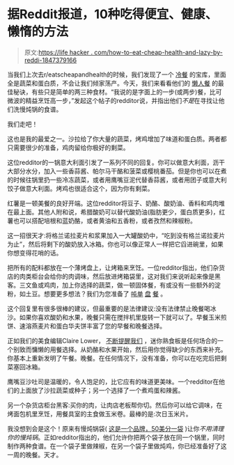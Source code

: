 # 据Reddit报道，10种吃得便宜、健康、懒惰的方法

> 原文:[https://life hacker . com/how-to-eat-cheap-health-and-lazy-by-reddi-1847379166](https://lifehacker.com/how-to-eat-cheap-healthy-and-lazy-according-to-reddi-1847379166)

当我们上次去r/eatscheapandhealth的时候，我们发现了一个 [冷餐](https://lifehacker.com/10-cheap-and-healthy-cold-lunches-you-should-try-accor-1847166416) 的宝库，里面全是蔬菜和蛋白质，不会让我们倾家荡产。今天，我们来看看他们的 [懒人餐](https://www.reddit.com/r/EatCheapAndHealthy/comments/jrwo5y/what_are_some_cheap_healthy_and_lazy_meals/) 的最佳秘诀，有些只是简单的两三种食材。“我说的是字面上的一步(或两步)餐，比可微波的精益烹饪高一步，”发起这个帖子的redditor说，并指出他们*不是*在寻找让他们洗慢炖锅的食谱。

我们走吧！

这也是我的最爱之一。沙拉给了你大量的蔬菜，烤鸡增加了味道和蛋白质。两者都只需要很少的准备，鸡肉留给你极好的剩菜。

这位redditor的一锅意大利面引发了一系列不同的回复。你可以做意大利面，沥干大部分水分，加入一些香蒜酱、帕尔马干酪和菠菜或樱桃番茄。但是你也可以在煮的时候往锅里扔一些冷冻蔬菜，或者用鹰嘴豆泥代替香蒜酱，或者用团子或意大利饺子做意大利面。烤鸡也很适合这个，因为你有剩菜。

红薯是一顿美餐的良好开端。这位redditor将豆子、奶酪、酸奶油、香料和鸡肉堆在最上面。其他人附和说，希腊酸奶可以替代酸奶油(脂肪更少，蛋白质更多)，红薯也可以搭配培根和蓝奶酪，或者黄油和五香粉，或者孜然和辣椒粉。

这一招很天才:将格兰诺拉麦片和浆果加入一大罐酸奶中，“吃到没有格兰诺拉麦片为止”，然后将剩下的酸奶放入冰箱。你也可以像正常人一样把它舀进碗里，如果你想变得花哨的话。

把所有的配料都放在一个薄烤盘上，让烤箱来烹饪。一位redditor指出，他们杂货店的肉类柜台会给你的肉调味，然后放进烤箱袋里，这对我们来说听起来像是黑客。三文鱼或鸡肉，加上你选择的蔬菜，做一顿固体餐，有或没有一些额外的淀粉，如土豆。想要更多想法？我们为您准备了 [吨](https://lifehacker.com/sheet-pan-gnocchi-is-an-amazing-weeknight-meal-1842058536)[单](https://lifehacker.com/how-to-cook-thanksgiving-dinner-in-single-a-sheet-pan-1830156144) [盘](https://lifehacker.com/sheet-pans-make-great-pan-sauces-too-1839071667) [餐](https://lifehacker.com/five-surprising-meals-you-didnt-know-you-could-make-in-1790072203) 。

这个回复里有很多很棒的建议，但最重要的是法律建议:没有法律禁止晚餐喝冰沙。如果你喜欢酸奶和水果，晚餐只需在搅拌机里旋转一下就可以了。早餐玉米煎饼、速溶燕麦片和蛋白华夫饼丰富了您的早餐和晚餐选择。

正如我们的美食编辑Claire Lower， [不断提醒我们](https://lifehacker.com/your-next-camping-trip-needs-a-charcuterie-board-1847093082) ，迷你熟食板是任何场合的一个别致而慵懒的用餐选择。从奶酪和水果开始，然后用你觉得缺少的东西来补充。你基本上重新发明了午餐。晚餐。在任何情况下，没有准备，你可以在吃完后把剩菜塞回冰箱。

鹰嘴豆沙吐司是温暖的，令人饱足的，比它应有的味道更美味。一个redditor在他们的上面放了沙拉蔬菜或种子；另一个选择了一个煮鸡蛋和辣酱。

另一个杂货店柜台黑客:买你的肉，让肉店老板帮你切。然后你可以给它调味，在烤面包机里烹饪，用餐具室的主食做玉米卷。最棒的是:次日玉米片。

我没想到会是这个！原来有慢炖锅袋( [这是一个品牌，50美分一袋](https://www.walmart.com/ip/Reynolds-Kitchens-Slow-Cooker-Liners-Regular-Fits-3-8-Quarts-8-Count/43898505) )让你*不用清理你的慢炖锅*。正如redditor指出的，他们允许你把两个袋子放在同一个锅里，同时制作两种食谱。在一个袋子里做辣椒，在另一个袋子里做炖鸡，你已经准备好了这一周的晚餐。天才。